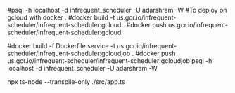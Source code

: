 #psql -h localhost -d infrequent_scheduler -U adarshram -W
#To deploy on gcloud with docker .
#docker build -t us.gcr.io/infrequent-scheduler/infrequent-scheduler:gcloud .
#docker push us.gcr.io/infrequent-scheduler/infrequent-scheduler:gcloud

#docker build -f Dockerfile.service -t us.gcr.io/infrequent-scheduler/infrequent-scheduler:gcloudjob .
#docker push us.gcr.io/infrequent-scheduler/infrequent-scheduler:gcloudjob
psql -h localhost -d infrequent_scheduler -U adarshram -W

npx ts-node --transpile-only ./src/app.ts
